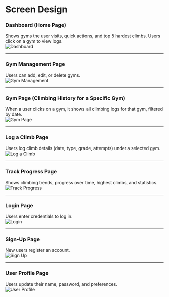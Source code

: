 # Screen Design

### **Dashboard (Home Page)**
Shows gyms the user visits, quick actions, and top 5 hardest climbs. Users click on a gym to view logs.  
![Dashboard](wireframes/Dashboard.png)

---

### **Gym Management Page**
Users can add, edit, or delete gyms.  
![Gym Management](wireframes/Gym-Management.png)

---

### **Gym Page (Climbing History for a Specific Gym)**
When a user clicks on a gym, it shows all climbing logs for that gym, filtered by date.  
![Gym Page](wireframes/Gym-Page.png)

---

### **Log a Climb Page**
Users log climb details (date, type, grade, attempts) under a selected gym.  
![Log a Climb](wireframes/Log-a-Climb.png)

---

### **Track Progress Page**
Shows climbing trends, progress over time, highest climbs, and statistics.  
![Track Progress](wireframes/Track-Progress.png)

---

### **Login Page**
Users enter credentials to log in.  
![Login](wireframes/Login.png)

---

### **Sign-Up Page**
New users register an account.  
![Sign Up](wireframes/Sign-Up.png)

---

### **User Profile Page**
Users update their name, password, and preferences.  
![User Profile](wireframes/User-Profile.png)
